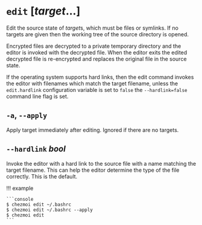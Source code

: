 # `edit` [*target*...]

Edit the source state of *target*s, which must be files or symlinks. If no
targets are given then the working tree of the source directory is opened.

Encrypted files are decrypted to a private temporary directory and the editor
is invoked with the decrypted file. When the editor exits the edited decrypted
file is re-encrypted and replaces the original file in the source state.

If the operating system supports hard links, then the edit command invokes the
editor with filenames which match the target filename, unless the
`edit.hardlink` configuration variable is set to `false` the `--hardlink=false`
command line flag is set.

## `-a`, `--apply`

Apply target immediately after editing. Ignored if there are no targets.

## `--hardlink` *bool*

Invoke the editor with a hard link to the source file with a name matching the
target filename. This can help the editor determine the type of the file
correctly. This is the default.

!!! example

    ```console
    $ chezmoi edit ~/.bashrc
    $ chezmoi edit ~/.bashrc --apply
    $ chezmoi edit
    ```
